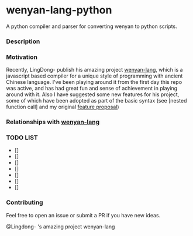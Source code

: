 # wenyan-lang-python
A python compiler and parser for converting wenyan to python scripts.

### Description

### Motivation
Recently, LingDong- publish his amazing project [wenyan-lang](https://github.com/LingDong-/wenyan-lang), which is a javascript based compiler for a unique style of programming with ancient Chinese language. I've been playing around it from the first day this repo was active, and has had great fun and sense of achievement in playing around with it. Also I have suggested some new features for his project, some of which have been adopted as part of the basic syntax (see [nested function call] and my original [feature proposal]())

### Relationships with [wenyan-lang](https://github.com/LingDong-/wenyan-lang)

### TODO LIST
- [] 
- [] 
- [] 
- [] 
- [] 
- []
- [] 

### Contributing
Feel free to open an issue or submit a PR if you have new ideas.

@Lingdong- 's amazing project wenyan-lang
